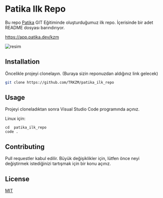 # Patika Ilk Repo 

Bu repo [Patika](https://app.patika.dev) GIT Eğitiminde oluşturduğumuz ilk repo. İçerisinde bir adet README dosyası barındırıyor.

https://app.patika.dev/kzm

![resim](https://user-images.githubusercontent.com/66081693/198520439-81579e4e-6305-46f0-80cd-15ea9ecf83a2.png)

## Installation

Öncelikle projeyi clonelayın. (Buraya sizin reponuzdan aldığınız link gelecek)

```bash
git clone https://github.com/TRKZM/patika_ilk_repo
```

## Usage

Projeyi cloneladıktan sonra Visual Studio Code programında açınız.

Linux için:
```linux
cd  patika_ilk_repo
code .
```

## Contributing
Pull requestler kabul edilir. Büyük değişiklikler için, lütfen önce neyi değiştirmek istediğinizi tartışmak için bir konu açınız.


## License
[MIT](https://choosealicense.com/licenses/mit/)
